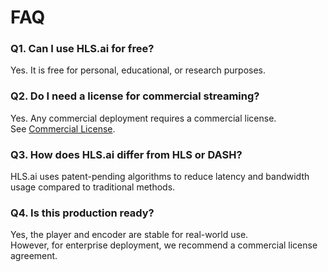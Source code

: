 # FAQ

### Q1. Can I use HLS.ai for free?
Yes. It is free for personal, educational, or research purposes.

### Q2. Do I need a license for commercial streaming?
Yes. Any commercial deployment requires a commercial license.  
See [Commercial License](./commercial-license.md).

### Q3. How does HLS.ai differ from HLS or DASH?
HLS.ai uses patent-pending algorithms to reduce latency and bandwidth usage
compared to traditional methods.

### Q4. Is this production ready?
Yes, the player and encoder are stable for real-world use.  
However, for enterprise deployment, we recommend a commercial license agreement.
